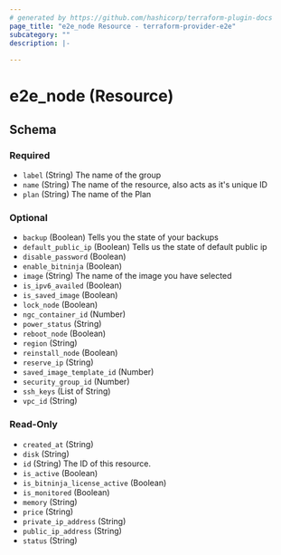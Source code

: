 ```yaml
---
# generated by https://github.com/hashicorp/terraform-plugin-docs
page_title: "e2e_node Resource - terraform-provider-e2e"
subcategory: ""
description: |-
  
---
```


# e2e_node (Resource)





<!-- schema generated by tfplugindocs -->
## Schema

### Required

- `label` (String) The name of the group
- `name` (String) The name of the resource, also acts as it's unique ID
- `plan` (String) The name of the Plan

### Optional

- `backup` (Boolean) Tells you the state of your backups
- `default_public_ip` (Boolean) Tells us the state of default public ip
- `disable_password` (Boolean)
- `enable_bitninja` (Boolean)
- `image` (String) The name of the image you have selected
- `is_ipv6_availed` (Boolean)
- `is_saved_image` (Boolean)
- `lock_node` (Boolean)
- `ngc_container_id` (Number)
- `power_status` (String)
- `reboot_node` (Boolean)
- `region` (String)
- `reinstall_node` (Boolean)
- `reserve_ip` (String)
- `saved_image_template_id` (Number)
- `security_group_id` (Number)
- `ssh_keys` (List of String)
- `vpc_id` (String)

### Read-Only

- `created_at` (String)
- `disk` (String)
- `id` (String) The ID of this resource.
- `is_active` (Boolean)
- `is_bitninja_license_active` (Boolean)
- `is_monitored` (Boolean)
- `memory` (String)
- `price` (String)
- `private_ip_address` (String)
- `public_ip_address` (String)
- `status` (String)


